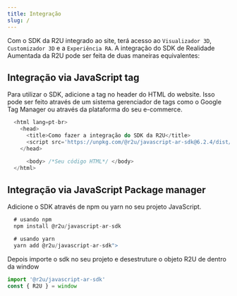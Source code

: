 ```yaml
---
title: Integração
slug: /
---
```


Com o SDK da R2U integrado ao site, terá acesso ao `Visualizador 3D`, ` Customizador 3D` e a `Experiência RA`.
A integração do SDK de Realidade Aumentada da R2U pode ser feita de duas maneiras equivalentes:

## Integração via JavaScript tag

Para utilizar o SDK, adicione a tag no header do HTML do website. Isso pode ser feito através de um sistema gerenciador de tags como o Google Tag Manager ou através da plataforma do seu e-commerce.

```typescript
  <html lang=pt-br>
    <head>
      <title>Como fazer a integração do SDK da R2U</title>
      <script src='https://unpkg.com/@r2u/javascript-ar-sdk@6.2.4/dist/index.js'></script>
    </head>

      <body> /*Seu código HTML*/ </body>
  </html>
```

## Integração via JavaScript Package manager

Adicione o SDK através de npm ou yarn no seu projeto JavaScript.

```typescript
  # usando npm
  npm install @r2u/javascript-ar-sdk

  # usando yarn
  yarn add @r2u/javascript-ar-sdk">
```

Depois importe o sdk no seu projeto e desestruture o objeto R2U de dentro da window

```typescript
import '@r2u/javascript-ar-sdk'
const { R2U } = window
```
